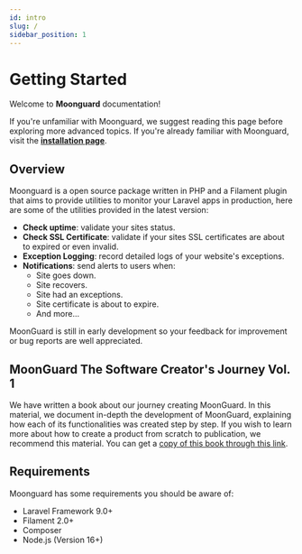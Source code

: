 ```yaml
---
id: intro
slug: /
sidebar_position: 1
---
```


# Getting Started

Welcome to **Moonguard** documentation!

If you're unfamiliar with Moonguard, we suggest reading this page before exploring more advanced topics. If you're already familiar with Moonguard, visit the **[installation page](./installation)**.

## Overview

Moonguard is a open source package written in PHP and a Filament plugin that aims to provide utilities to monitor your Laravel apps in production, here are some of the utilities provided in the latest version:

- **Check uptime**: validate your sites status.
- **Check SSL Certificate**: validate if your sites SSL certificates are about to expired or even invalid.
- **Exception Logging**: record detailed logs of your website's exceptions.
- **Notifications**: send alerts to users when:
  - Site goes down.
  - Site recovers.
  - Site had an exceptions.
  - Site certificate is about to expire.
  - And more...

MoonGuard is still in early development so your feedback for improvement or bug reports are well appreciated.

## MoonGuard The Software Creator's Journey Vol. 1

We have written a book about our journey creating MoonGuard. In this material, we document in-depth the development of MoonGuard, explaining how each of its functionalities was created step by step. If you wish to learn more about how to create a product from scratch to publication, we recommend this material. You can get a [copy of this book through this link](https://moonguard.dev/#pricing).

## Requirements
Moonguard has some requirements you should be aware of:

- Laravel Framework 9.0+
- Filament 2.0+
- Composer
- Node.js (Version 16+)